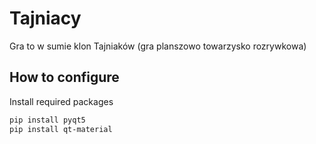 # Tajniacy

Gra to w sumie klon Tajniaków (gra planszowo towarzysko rozrywkowa)

## How to configure

Install required packages

```bash
pip install pyqt5
pip install qt-material
```

